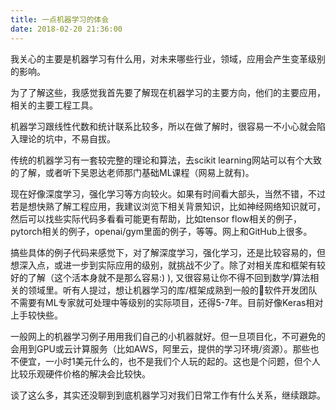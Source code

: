 ```yaml
---
title: 一点机器学习的体会
date: 2018-02-20 21:36:00
---
```


我关心的主要是机器学习有什么用，对未来哪些行业，领域，应用会产生变革级别的影响。

为了了解这些，我感觉我首先要了解现在机器学习的主要方向，他们的主要应用，相关的主要工程工具。

机器学习跟线性代数和统计联系比较多，所以在做了解时，很容易一不小心就会陷入理论的坑中，不易自拔。

传统的机器学习有一套较完整的理论和算法，去scikit learning网站可以有个大致的了解，或者听下吴恩达老师那门基础ML课程（网易上就有)。 

现在好像深度学习，强化学习等方向较火。如果有时间看大部头，当然不错，不过若是想快熟了解工程应用，我建议浏览下相关背景知识，比如神经网络知识就可，然后可以找些实际代码多看看可能更有帮助，比如tensor flow相关的例子，pytorch相关的例子，openai/gym里面的例子，等等。网上和GitHub上很多。

搞些具体的例子代码来感觉下，对了解深度学习，强化学习，还是比较容易的，但想深入点，或进一步到实际应用的级别，就挑战不少了。除了对相关库和框架有较好的了解（这个活本身就不是那么容易:) ), 又很容易让你不得不回到数学/算法相关的领域里。听有人提过，想让机器学习的库/框架成熟到一般的软件开发团队不需要有ML专家就可处理中等级别的实际项目，还得5-7年。目前好像Keras相对上手较快些。

一般网上的机器学习例子用用我们自己的小机器就好。但一旦项目化，不可避免的会用到GPU或云计算服务（比如AWS，阿里云，提供的学习环境/资源）。那些也不便宜，一小时1美元什么的，也不是我们个人玩的起的。这也是个问题，但个人比较乐观硬件价格的解决会比较快。

谈了这么多，其实还没聊到到底机器学习对我们日常工作有什么关系，继续跟踪。
